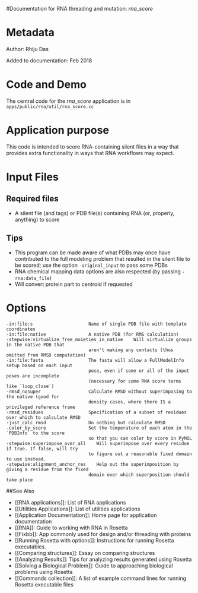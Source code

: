 #Documentation for RNA threading and mutation: *rna\_score*

Metadata
========

Author: Rhiju Das

Added to documentation: Feb 2018

Code and Demo
=============

The central code for the *rna\_score* application is in `       apps/public/rna/util/rna_score.cc      `

Application purpose
===========================================

This code is intended to score RNA-containing silent files in a way that provides extra functionality in ways that RNA workflows may expect.

Input Files
===========

Required files
-------------

-   A silent file (and tags) or PDB file(s) containing RNA (or, properly, anything) to score

Tips
----
+ This program can be made aware of what PDBs may once have contributed to the full modeling problem that resulted in the silent file to be scored; use the option `-original_input` to pass some PDBs
+ RNA chemical mapping data options are also respected (by passing `-rna:data_file`)
+ Will convert protein part to centroid if requested

Options
=======

```
-in:file:s                     Name of single PDB file with template coordinates
-in:file:native                A native PDB (for RMS calculation)
-stepwise:virtualize_free_moieties_in_native    Will virtualize groups in the native PDB that 
                               aren't making any contacts (thus omitted from RMSD computation)
-in:file:fasta                 The fasta will allow a FullModelInfo setup based on each input 
                               pose, even if some or all of the input poses are incomplete 
                               (necessary for some RNA score terms like `loop_close`)
-rmsd_nosuper                  Calculate RMSD without superimposing to the native (good for 
                               density cases, where there IS a privileged reference frame
-rmsd_residues                 Specification of a subset of residues over which to calculate RMSD
-just_calc_rmsd                Do nothing but calculate RMSD
-color_by_score                Set the temperature of each atom in the `PDBInfo` to the score
                               so that you can color by score in PyMOL
-stepwise:superimpose_over_all    Will superimpose over every residue if true. If false, will try
                               to figure out a reasonable fixed domain to use instead.
-stepwise:alignment_anchor_res    Help out the superimposition by giving a residue from the fixed
                               domain over which superposition should take place
```


##See Also

* [[RNA applications]]: List of RNA applications
* [[Utilities Applications]]: List of utilities applications
* [[Application Documentation]]: Home page for application documentation
* [[RNA]]: Guide to working with RNA in Rosetta
* [[Fixbb]]: App commonly used for design and/or threading with proteins
* [[Running Rosetta with options]]: Instructions for running Rosetta executables.
* [[Comparing structures]]: Essay on comparing structures
* [[Analyzing Results]]: Tips for analyzing results generated using Rosetta
* [[Solving a Biological Problem]]: Guide to approaching biological problems using Rosetta
* [[Commands collection]]: A list of example command lines for running Rosetta executable files
